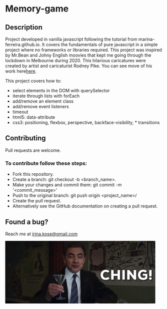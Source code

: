 # Memory-game
## Description 
Project developed in vanilla javascript following the tutorial from marina-ferreira.github.io.
It covers the fundamentals of pure javascript in a simple project where no frameworks or libraries required. This project was inspired by Mr.Bean and Johny English moovies that kept me going through the lockdown in Melbourne during 2020. This hilarious caricatures were created by artist and caricaturist Rodney Pike. You can see move of his work here[here](https://www.instagram.com/rodneypike/?utm_source=ig_embed).

This project covers how to:

* select elements in the DOM with querySelector
* iterate through lists with forEach
* add/remove an element class
* add/remove event listeners
* timeout
* html5: data-attribute
* css3: positioning, flexbox, perspective, backface-visibility, * transitions

## Contributing 
Pull requests are welcome. 
### To contribute follow these steps:
* Fork this repository.
* Create a branch: git checkout -b <branch_name>.
* Make your changes and commit them: git commit -m '<commit_message>'
* Push to the original branch: git push origin <project_name>/
* Create the pull request.
* Alternatively see the GitHub documentation on creating a pull request.


## Found a bug?
Reach me at irina.kose@gmail.com

![memory-game](/giphy.gif)
